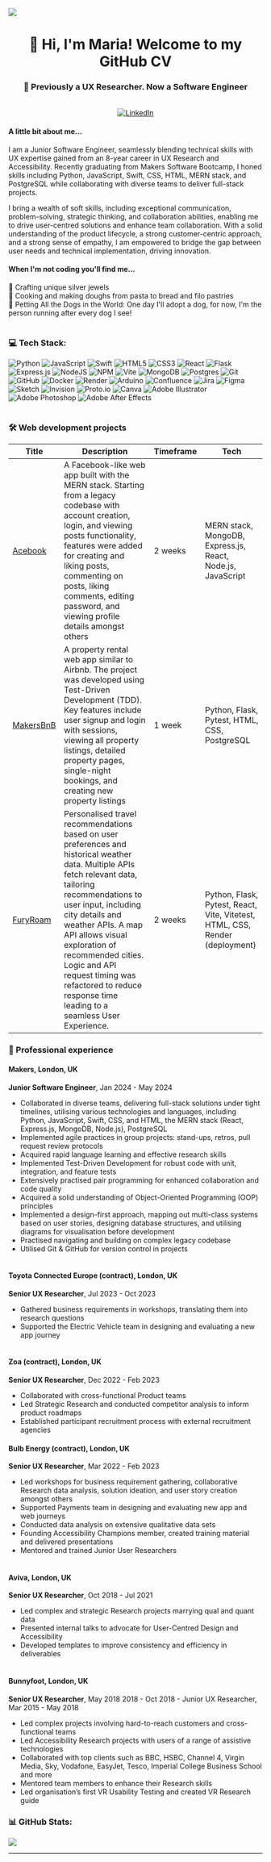 [![](https://visitcount.itsvg.in/api?id=Maria-Basia&icon=0&color=10)](https://visitcount.itsvg.in)

<h1 align="center"> 💫 Hi, I'm Maria! Welcome to my GitHub CV </h1>

<h3 align="center"> 🦄 Previously a UX Researcher. Now a Software Engineer </h3> <br>

<div align="center">
  <a href="https://www.linkedin.com/in/maria-basia">
    <img src="https://img.shields.io/badge/LinkedIn-%230077B5.svg?logo=linkedin&logoColor=white" alt="LinkedIn">
  </a>
</div>


#### A little bit about me...

I am a Junior Software Engineer, seamlessly blending technical skills with UX expertise gained from an 8-year career in UX Research and Accessibility. Recently graduating from Makers Software Bootcamp, I honed skills including Python, JavaScript, Swift, CSS, HTML, MERN stack, and PostgreSQL while collaborating with diverse teams to deliver full-stack projects.

I bring a wealth of soft skills, including exceptional communication, problem-solving, strategic thinking, and collaboration abilities, enabling me to drive user-centred solutions and enhance team collaboration. With a solid understanding of the product lifecycle, a strong customer-centric approach, and a strong sense of empathy, I am empowered to bridge the gap between user needs and technical implementation, driving innovation.

#### When I'm not coding you'll find me...

💍 Crafting unique silver jewels <br>
🍞 Cooking and making doughs from pasta to bread and filo pastries <br>
🐶 Petting All the Dogs in the World: One day I'll adopt a dog, for now, I'm the person running after every dog I see! <br><br>


### 💻 Tech Stack:
![Python](https://img.shields.io/badge/python-3670A0?style=flat&logo=python&logoColor=ffdd54) ![JavaScript](https://img.shields.io/badge/javascript-%23323330.svg?style=flat&logo=javascript&logoColor=%23F7DF1E) ![Swift](https://img.shields.io/badge/swift-F54A2A?style=flat&logo=swift&logoColor=white) ![HTML5](https://img.shields.io/badge/html5-%23E34F26.svg?style=flat&logo=html5&logoColor=white) ![CSS3](https://img.shields.io/badge/css3-%231572B6.svg?style=flat&logo=css3&logoColor=white) ![React](https://img.shields.io/badge/react-%2320232a.svg?style=flat&logo=react&logoColor=%2361DAFB) ![Flask](https://img.shields.io/badge/flask-%23000.svg?style=flat&logo=flask&logoColor=white) ![Express.js](https://img.shields.io/badge/express.js-%23404d59.svg?style=flat&logo=express&logoColor=%2361DAFB) ![NodeJS](https://img.shields.io/badge/node.js-6DA55F?style=flat&logo=node.js&logoColor=white) ![NPM](https://img.shields.io/badge/NPM-%23CB3837.svg?style=flat&logo=npm&logoColor=white) ![Vite](https://img.shields.io/badge/vite-%23646CFF.svg?style=flat&logo=vite&logoColor=white) ![MongoDB](https://img.shields.io/badge/MongoDB-%234ea94b.svg?style=flat&logo=mongodb&logoColor=white) ![Postgres](https://img.shields.io/badge/postgres-%23316192.svg?style=flat&logo=postgresql&logoColor=white) ![Git](https://img.shields.io/badge/git-%23F05033.svg?style=flat&logo=git&logoColor=white) ![GitHub](https://img.shields.io/badge/github-%23121011.svg?style=flat&logo=github&logoColor=white) ![Docker](https://img.shields.io/badge/docker-%230db7ed.svg?style=flat&logo=docker&logoColor=white) ![Render](https://img.shields.io/badge/Render-%46E3B7.svg?style=flat&logo=render&logoColor=white) ![Arduino](https://img.shields.io/badge/-Arduino-00979D?style=flat&logo=Arduino&logoColor=white)  ![Confluence](https://img.shields.io/badge/confluence-%23172BF4.svg?style=flat&logo=confluence&logoColor=white) ![Jira](https://img.shields.io/badge/jira-%230A0FFF.svg?style=flat&logo=jira&logoColor=white) ![Figma](https://img.shields.io/badge/figma-%23F24E1E.svg?style=flat&logo=figma&logoColor=white) ![Sketch](https://img.shields.io/badge/Sketch-FFB387?style=flat&logo=sketch&logoColor=black) ![Invision](https://img.shields.io/badge/invision-FF3366?style=flat&logo=invision&logoColor=white) ![Proto.io](https://img.shields.io/badge/Proto.io-161637?style=flat&logo=proto.io&logoColor=00e5ff) ![Canva](https://img.shields.io/badge/Canva-%2300C4CC.svg?style=flat&logo=Canva&logoColor=white) ![Adobe Illustrator](https://img.shields.io/badge/adobe%20illustrator-%23FF9A00.svg?style=flat&logo=adobe%20illustrator&logoColor=white) ![Adobe Photoshop](https://img.shields.io/badge/adobe%20photoshop-%2331A8FF.svg?style=flat&logo=adobe%20photoshop&logoColor=white) ![Adobe After Effects](https://img.shields.io/badge/Adobe%20After%20Effects-9999FF.svg?style=flat&logo=Adobe%20After%20Effects&logoColor=white)  <br><br>

### 🛠 Web development projects

| Title    | Description | Timeframe | Tech |
| -------- | ----------- | --------- | ---- |
| [Acebook](https://github.com/Maria-Basia/acebook-krypton-web-app.git) | A Facebook-like web app built with the MERN stack. Starting from a legacy codebase with account creation, login, and viewing posts functionality, features were added for creating and liking posts, commenting on posts, liking comments, editing password, and viewing profile details amongst others | 2 weeks | MERN stack, MongoDB, Express.js, React, Node.js, JavaScript |
| [MakersBnB](https://github.com/Maria-Basia/makersBnB_web_app.git) | A property rental web app similar to Airbnb. The project was developed using Test-Driven Development (TDD). Key features include user signup and login with sessions, viewing all property listings, detailed property pages, single-night bookings, and creating new property listings | 1 week | Python, Flask, Pytest, HTML, CSS, PostgreSQL |
| [FuryRoam](https://github.com/Maria-Basia/travel_recommendations_web_app.git) | Personalised travel recommendations based on user preferences and historical weather data. Multiple APIs fetch relevant data, tailoring recommendations to user input, including city details and weather APIs. A map API allows visual exploration of recommended cities. Logic and API request timing was refactored to reduce response time leading to a seamless User Experience. | 2 weeks | Python, Flask, Pytest, React, Vite, Vitetest, HTML, CSS, Render (deployment) |

### 💼 Professional experience

#### Makers, London, UK 
**Junior Software Engineer**, Jan 2024 - May 2024 <br>

* Collaborated in diverse teams, delivering full-stack solutions under tight timelines, utilising various technologies and languages, including Python, JavaScript, Swift, CSS, and HTML, the MERN stack (React, Express.js, MongoDB, Node.js), PostgreSQL
* Implemented agile practices in group projects: stand-ups, retros, pull request review protocols
* Acquired rapid language learning and effective research skills
* Implemented Test-Driven Development for robust code with unit, integration, and feature tests
* Extensively practised pair programming for enhanced collaboration and code quality 
* Acquired a solid understanding of Object-Oriented Programming (OOP) principles
* Implemented a design-first approach, mapping out multi-class systems based on user stories, designing database structures, and utilising diagrams for visualisation before development 
* Practised navigating and building on complex legacy codebase 
* Utilised Git & GitHub for version control in projects <br><br>

#### Toyota Connected Europe (contract), London, UK 
**Senior UX Researcher**, Jul 2023 - Oct 2023 <br>

* Gathered business requirements in workshops, translating them into research questions
* Supported the Electric Vehicle team in designing and evaluating a new app journey <br><br>

#### Zoa (contract), London, UK 
**Senior UX Researcher**, Dec 2022 - Feb 2023 <br>

* Collaborated with cross-functional Product teams
* Led Strategic Research and conducted competitor analysis to inform product roadmaps
* Established participant recruitment process with external recruitment agencies <br>

#### Bulb Energy (contract), London, UK 
**Senior UX Researcher**, Mar 2022 - Feb 2023 <br>

* Led workshops for business requirement gathering, collaborative Research data analysis, solution ideation, and user story creation amongst others
* Supported Payments team in designing and evaluating new app and web journeys
* Conducted data analysis on extensive qualitative data sets
* Founding Accessibility Champions member, created training material and delivered presentations
* Mentored and trained Junior User Researchers <br><br>

#### Aviva, London, UK 
**Senior UX Researcher**, Oct 2018 - Jul 2021 <br>

* Led complex and strategic Research projects marrying qual and quant data
* Presented internal talks to advocate for User-Centred Design and Accessibility
* Developed templates to improve consistency and efficiency in deliverables <br><br>

#### Bunnyfoot, London, UK 
**Senior UX Researcher**, May 2018 2018 - Oct 2018 - Junior UX Researcher, Mar 2015 - May 2018 <br>

* Led complex projects involving hard-to-reach customers and cross-functional teams 
* Led Accessibility Research projects with users of a range of assistive technologies
* Collaborated with top clients such as BBC, HSBC, Channel 4, Virgin Media, Sky, Vodafone, EasyJet, Tesco, Imperial College Business School and more
* Mentored team members to enhance their Research skills 
* Led organisation’s first VR Usability Testing and created VR Research guide <br>




### 📊 GitHub Stats:
![](https://github-readme-stats.vercel.app/api/top-langs/?username=Maria-Basia&theme=vue&hide_border=false&include_all_commits=true&count_private=false&layout=compact)

---


